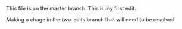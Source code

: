 This file is on the master branch.
This is my first edit.

Making a chage in the two-edits branch that will need to be resolved. 
